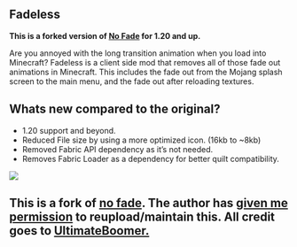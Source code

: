 ## **Fadeless**

**This is a forked version of [No Fade](https://github.com/UltimateBoomer/mc-no-fade) for 1.20 and up.**



Are you annoyed with the long transition animation when you load into Minecraft? Fadeless is a client side mod that removes all of those fade out animations in Minecraft. This includes the fade out from the Mojang splash screen to the main menu, and the fade out after reloading textures.

## **Whats new compared to the original?**

- 1.20 support and beyond.
- Reduced File size by using a more optimized icon. (16kb to ~8kb)
- Removed Fabric API dependency as it’s not needed.
- Removes Fabric Loader as a dependency for better quilt compatibility.

![](https://raw.githubusercontent.com/UltimateBoomer/mc-no-fade/assets/images/demo.gif)

## This is a fork of [no fade](https://github.com/UltimateBoomer/mc-no-fade). The author has [given me permission](https://raw.githubusercontent.com/DerpDerpling/i.derpy.xyz/main/img/proof.png) to reupload/maintain this. All credit goes to [UltimateBoomer.](https://github.com/UltimateBoomer)
